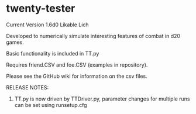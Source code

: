 # twenty-tester
Current Version 1.6d0 Likable Lich

Developed to numerically simulate interesting features of combat in d20 games.

Basic functionality is included in TT.py

Requires friend.CSV and foe.CSV (examples in repository).

Please see the GitHub wiki for information on the csv files.

RELEASE NOTES:

1.  TT.py is now driven by TTDriver.py, parameter changes for multiple runs can be set using runsetup.cfg

